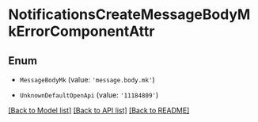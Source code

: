 # NotificationsCreateMessageBodyMkErrorComponentAttr


## Enum

* `MessageBodyMk` (value: `'message.body.mk'`)

* `UnknownDefaultOpenApi` (value: `'11184809'`)

[[Back to Model list]](../README.md#documentation-for-models) [[Back to API list]](../README.md#documentation-for-api-endpoints) [[Back to README]](../README.md)
